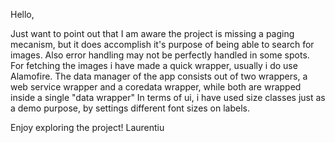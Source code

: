 Hello,

Just want to point out that I am aware the project is missing a paging mecanism, but it does accomplish it's purpose of being able to search for images.
Also error handling may not be perfectly handled in some spots.
For fetching the images i have made a quick wrapper, usually i do use Alamofire.
The data manager of the app consists out of two wrappers, a web service wrapper and a coredata wrapper, while both are wrapped inside a single "data wrapper"
In terms of ui, i have used size classes just as a demo purpose, by settings different font sizes on labels.

Enjoy exploring the project! 
Laurentiu

